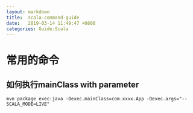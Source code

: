 ```yaml
---
layout: markdown
title:  scala-command-guide
date:   2019-03-14 11:49:47 +0800
categories: Guide:Scala
---
```



# 常用的命令
## 如何执行mainClass with parameter
```
mvn package exec:java -Dexec.mainClass=com.xxxx.App -Dexec.args="--SCALA_MODE=LIVE"
```
